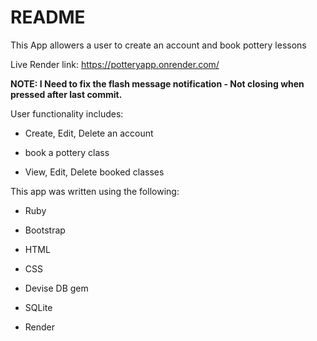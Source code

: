 # README

This App allowers a user to create an account and book pottery lessons

Live Render link: https://potteryapp.onrender.com/

**NOTE: I Need to fix the flash message notification - Not closing when pressed after last commit.**

User functionality includes:

* Create, Edit, Delete an account

* book a pottery class

* View, Edit, Delete booked classes

This app was written using the following: 

* Ruby

* Bootstrap

* HTML

* CSS

* Devise DB gem

* SQLite

* Render
